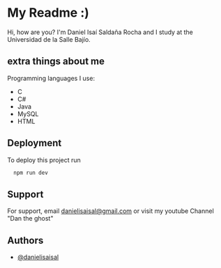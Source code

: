 # My Readme :)

Hi, how are you? I'm Daniel Isaí Saldaña Rocha and I study at the Universidad de la Salle Bajío.
## extra things about me

Programming languages I use:
- C
- C#
- Java
- MySQL
- HTML

## Deployment
To deploy this project run
```bash
  npm run dev
```

## Support
For support, email danielisaisal@gmail.com or visit my youtube Channel "Dan the ghost"

## Authors
- [@danielisaisal](https://www.github.com/octokatherine)
